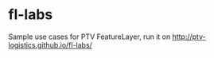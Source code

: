fl-labs
=======

Sample use cases for PTV FeatureLayer, run it on http://ptv-logistics.github.io/fl-labs/ 
